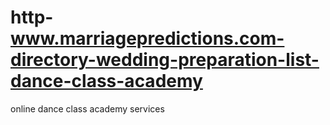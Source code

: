 # http-www.marriagepredictions.com-directory-wedding-preparation-list-dance-class-academy
online dance class academy services
